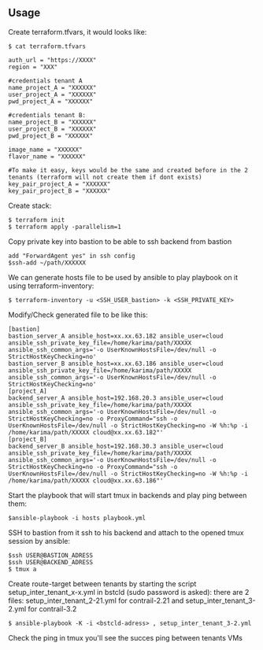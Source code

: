 ## Usage
Create terraform.tfvars, it would looks like:
```
$ cat terraform.tfvars
```

```
auth_url = "https://XXXX"
region = "XXX"

#credentials tenant A
name_project_A = "XXXXXX"
user_project_A = "XXXXXX"
pwd_project_A = "XXXXXX"

#credentials tenant B:
name_project_B = "XXXXXX"
user_project_B = "XXXXXX"
pwd_project_B = "XXXXXX"

image_name = "XXXXXX"
flavor_name = "XXXXXX"

#To make it easy, keys would be the same and created before in the 2 tenants (terraform will not create them if dont exists)
key_pair_project_A = "XXXXXX"
key_pair_project_B = "XXXXXX"
```
Create stack:
```
$ terraform init
$ terraform apply -parallelism=1
```

Copy private key into bastion to be able to ssh backend from bastion

```
add "ForwardAgent yes" in ssh config 
$ssh-add ~/path/XXXXXX
```

We can generate hosts file to be used by ansible to play playbook on it using terraform-inventory:

```
$ terraform-inventory -u <SSH_USER_bastion> -k <SSH_PRIVATE_KEY>
```

Modify/Check generated file to be like this:

```
[bastion]
bastion_server_A ansible_host=xx.xx.63.182 ansible_user=cloud ansible_ssh_private_key_file=/home/karima/path/XXXXX ansible_ssh_common_args='-o UserKnownHostsFile=/dev/null -o StrictHostKeyChecking=no'
bastion_server_B ansible_host=xx.xx.63.186 ansible_user=cloud ansible_ssh_private_key_file=/home/karima/path/XXXXX ansible_ssh_common_args='-o UserKnownHostsFile=/dev/null -o StrictHostKeyChecking=no'
[project_A]
backend_server_A ansible_host=192.168.20.3 ansible_user=cloud ansible_ssh_private_key_file=/home/karima/path/XXXXX ansible_ssh_common_args='-o UserKnownHostsFile=/dev/null -o StrictHostKeyChecking=no -o ProxyCommand="ssh -o UserKnownHostsFile=/dev/null -o StrictHostKeyChecking=no -W %h:%p -i /home/karima/path/XXXXX cloud@xx.xx.63.182"'
[project_B]
backend_server_B ansible_host=192.168.30.3 ansible_user=cloud ansible_ssh_private_key_file=/home/karima/path/XXXXX ansible_ssh_common_args='-o UserKnownHostsFile=/dev/null -o StrictHostKeyChecking=no -o ProxyCommand="ssh -o UserKnownHostsFile=/dev/null -o StrictHostKeyChecking=no -W %h:%p -i /home/karima/path/XXXXX cloud@xx.xx.63.186"'
```
Start the playbook that will start tmux in backends and play ping between them:
```
$ansible-playbook -i hosts playbook.yml
```

SSH to bastion from it ssh to his backend and attach to the opened tmux session by ansible:
```
$ssh USER@BASTION_ADRESS
$ssh USER@BACKEND_ADRESS
$ tmux a
```
Create route-target between tenants by starting the script setup_inter_tenant_x-x.yml in bstcld (sudo password is asked):
there are 2 files: setup_inter_tenant_2-21.yml for contrail-2.21 and setup_inter_tenant_3-2.yml for contrail-3.2
```
$ ansible-playbook -K -i <bstcld-adress> , setup_inter_tenant_3-2.yml
```
Check the ping in tmux you'll see the succes ping between tenants VMs
